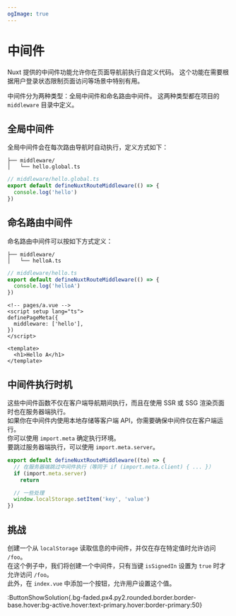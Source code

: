 ```yaml
---
ogImage: true
---
```


# 中间件

Nuxt 提供的中间件功能允许你在页面导航前执行自定义代码。
这个功能在需要根据用户登录状态限制页面访问等场景中特别有用。

中间件分为两种类型：全局中间件和命名路由中间件。
这两种类型都在项目的 `middleware` 目录中定义。

## 全局中间件

全局中间件会在每次路由导航时自动执行，定义方式如下：

```
├── middleware/
│   └── hello.global.ts
```

```ts
// middleware/hello.global.ts
export default defineNuxtRouteMiddleware(() => {
  console.log('hello')
})
```

## 命名路由中间件

命名路由中间件可以按如下方式定义：

```
├── middleware/
│   └── helloA.ts
```

```ts
// middleware/hello.ts
export default defineNuxtRouteMiddleware(() => {
  console.log('helloA')
})
```

```vue
<!-- pages/a.vue -->
<script setup lang="ts">
definePageMeta({
  middleware: ['hello'],
})
</script>

<template>
  <h1>Hello A</h1>
</template>
```

## 中间件执行时机

这些中间件函数不仅在客户端导航期间执行，而且在使用 SSR 或 SSG 渲染页面时也在服务器端执行。\
如果你在中间件内使用本地存储等客户端 API，你需要确保中间件仅在客户端运行。\
你可以使用 `import.meta` 确定执行环境。\
要跳过服务器端执行，可以使用 `import.meta.server`。

```ts
export default defineNuxtRouteMiddleware((to) => {
  // 在服务器端跳过中间件执行（等同于 if (import.meta.client) { ... }）
  if (import.meta.server)
    return

  // 一些处理
  window.localStorage.setItem('key', 'value')
})
```

## 挑战

创建一个从 `localStorage` 读取信息的中间件，并仅在存在特定值时允许访问 `/foo`。\
在这个例子中，我们将创建一个中间件，只有当键 `isSignedIn` 设置为 `true` 时才允许访问 `/foo`。\
此外，在 `index.vue` 中添加一个按钮，允许用户设置这个值。

:ButtonShowSolution{.bg-faded.px4.py2.rounded.border.border-base.hover:bg-active.hover:text-primary.hover:border-primary:50}

